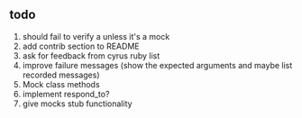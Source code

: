 todo
----

1. should fail to verify a unless it's a mock
2. add contrib section to README
3. ask for feedback from cyrus ruby list
4. improve failure messages (show the expected arguments and maybe list recorded messages)
5. Mock class methods
6. implement respond_to?
7. give mocks stub functionality
